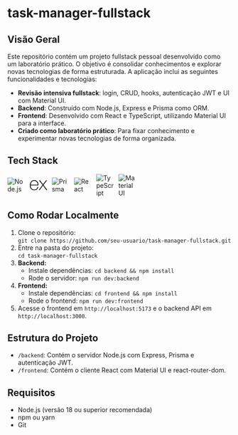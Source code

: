 # task-manager-fullstack

## Visão Geral

Este repositório contém um projeto fullstack pessoal desenvolvido como um laboratório prático. O objetivo é consolidar conhecimentos e explorar novas tecnologias de forma estruturada. A aplicação inclui as seguintes funcionalidades e tecnologias:

- **Revisão intensiva fullstack**: login, CRUD, hooks, autenticação JWT e UI com Material UI.
- **Backend**: Construído com Node.js, Express e Prisma como ORM.
- **Frontend**: Desenvolvido com React e TypeScript, utilizando Material UI para a interface.
- **Criado como laboratório prático**: Para fixar conhecimento e experimentar novas tecnologias de forma organizada.

## Tech Stack

<div style="display: flex; gap: 10px; align-items: center;">
  <img src="https://cdn.jsdelivr.net/gh/devicons/devicon/icons/nodejs/nodejs-original.svg" alt="Node.js" width="40"/>
  <img src="https://raw.githubusercontent.com/devicons/devicon/master/icons/express/express-original.svg" alt="Express" width="40"/>
  <img src="https://cdn.jsdelivr.net/gh/devicons/devicon/icons/prisma/prisma-original.svg" alt="Prisma" width="40"/>
  <img src="https://cdn.jsdelivr.net/gh/devicons/devicon/icons/react/react-original.svg" alt="React" width="40"/>
  <img src="https://cdn.jsdelivr.net/gh/devicons/devicon/icons/typescript/typescript-original.svg" alt="TypeScript" width="40"/>
  <img src="https://cdn.jsdelivr.net/gh/devicons/devicon/icons/materialui/materialui-original.svg" alt="Material UI" width="40"/>
</div>

## Como Rodar Localmente

1. Clone o repositório:  
   `git clone https://github.com/seu-usuario/task-manager-fullstack.git`
2. Entre na pasta do projeto:  
   `cd task-manager-fullstack`
3. **Backend:**
   - Instale dependências: `cd backend && npm install`
   - Rode o servidor: `npm run dev:backend`
4. **Frontend:**
   - Instale dependências: `cd frontend && npm install`
   - Rode o frontend: `npm run dev:frontend`
5. Acesse o frontend em `http://localhost:5173` e o backend API em `http://localhost:3000`.

## Estrutura do Projeto

- `/backend`: Contém o servidor Node.js com Express, Prisma e autenticação JWT.
- `/frontend`: Contém o cliente React com Material UI e react-router-dom.

## Requisitos

- Node.js (versão 18 ou superior recomendada)
- npm ou yarn
- Git
